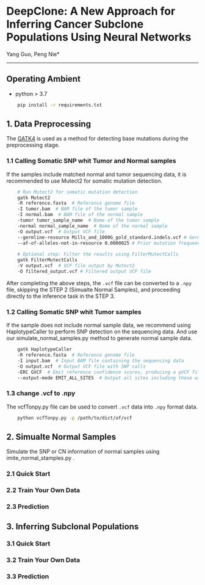 # DeepClone: A New Approach for Inferring Cancer Subclone Populations Using Neural Networks
Yang Guo, Peng Nie*
***
## Operating Ambient
  - python > 3.7
```bash 
    pip install -r requirements.txt
```
## 1. Data Preprocessing
The [GATK4](https://github.com/broadinstitute/gatk) is used as a method for detecting base mutations during the preprocessing stage. 
### 1.1 Calling Somatic SNP whit Tumor and Normal samples
If the samples include matched normal and tumor sequencing data, it is recommended to use Mutect2 for somatic mutation detection.
```bash
    # Run Mutect2 for somatic mutation detection
    gatk Mutect2 
    -R reference.fasta  # Reference genome file
    -I tumor.bam  # BAM file of the tumor sample
    -I normal.bam  # BAM file of the normal sample
    -tumor tumor_sample_name  # Name of the tumor sample
    -normal normal_sample_name  # Name of the normal sample
    -O output.vcf  # Output VCF file
    --germline-resource Mills_and_1000G_gold_standard.indels.vcf # Germline variant resource file for filtering
    --af-of-alleles-not-in-resource 0.0000025 # Prior mutation frequency for alleles not in the resource file
    
    # Optional step: Filter the results using FilterMutectCalls
    gatk FilterMutectCalls 
    -V output.vcf  # VCF file output by Mutect2
    -O filtered_output.vcf # Filtered output VCF file
```
After completing the above steps, the ```.vcf``` file can be converted to a ```.npy``` file, skipping the STEP 2 (Simualte Normal Samples), and proceeding directly to the inference task in the STEP 3.
### 1.2 Calling Somatic SNP whit Tumor samples
If the sample does not include normal sample data, we recommend using HaplotypeCaller to perform SNP detection on the sequencing data. And use our simulate_normal_samples.py method to generate normal sample data.
```bash
    gatk HaplotypeCaller 
    -R reference.fasta  # Reference genome file
    -I input.bam  # Input BAM file containing the sequencing data
    -O output.vcf  # Output VCF file with SNP calls
    -ERC GVCF  # Emit reference confidence scores, producing a gVCF file
    --output-mode EMIT_ALL_SITES  # Output all sites including those without mutations
```

### 1.3 change .vcf to .npy
The vcfTonpy.py file can be used to convert ```.vcf``` data into ```.npy``` format data.
```bash
    python vcfTonpy.py -p /path/to/dict/of/vcf
```
## 2. Simualte Normal Samples
Simulate the SNP or CN information of normal samples using imite_normal_stamples.py .

### 2.1 Quick Start

### 2.2 Train Your Own Data

### 2.3 Prediction

## 3. Inferring Subclonal Populations

### 3.1 Quick Start

### 3.2 Train Your Own Data

### 3.3 Prediction
